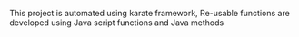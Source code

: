 This project is automated using karate framework, Re-usable functions are developed using Java script functions and Java methods
